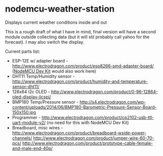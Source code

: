 # nodemcu-weather-station
Displays current weather conditions inside and out

This is a rough draft of what I have in mind, final version will have a second module outside collecting data (but it will stil probably call yahoo for the forecast). I may also switch the display.

Current parts list:
* ESP-12E w/ adapter board - http://www.electrodragon.com/product/esp8266-smd-adapter-board/ ([NodeMCU Dev Kit](http://www.electrodragon.com/product/nodemcu-lua-amica-r2-esp8266-wifi-board/) would also work here)
* DHT11 Temp/Humidity sensor - http://www.electrodragon.com/product/humidity-and-temperature-sensor-dht11/
* 128x64 i2c OLED - http://www.electrodragon.com/product/0-96-12864-oled-display-iicspi/
* BMP180 Temp/Pressure sensor - http://s4.electrodragon.com/wp-content/uploads/2014/06/BMP180-Barometric-Pressure-Sensor-Board-150x150.jpg
* Programmer - http://www.electrodragon.com/product/cp2102-usb-ttl-uart-module-v2/ (no need for this with NodeMCU Dev Kit)
* Breadboard, misc wires - http://www.electrodragon.com/product/breadboard-wside-power-channels/ http://www.electrodragon.com/product/jumper-wire-60-70-pcs/ http://www.electrodragon.com/product/prototype-cable-female-and-male-end-40p/
